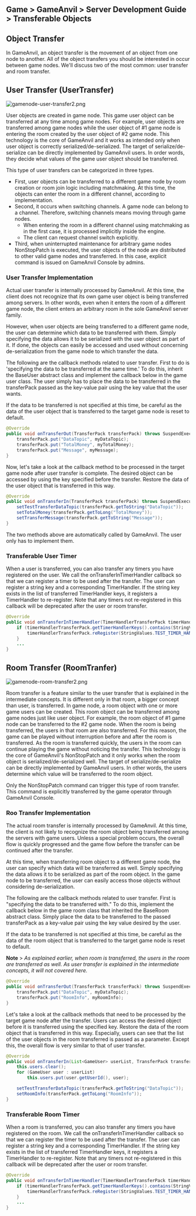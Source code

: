 ## Game > GameAnvil > Server Development Guide > Transferable Objects



## Object Transfer

In GameAnvil, an object transfer is the movement of an object from one node to another. All of the object transfers you should be interested in occur between game nodes. We'll discuss two of the most common: user transfer and room transfer.



## User Transfer (UserTransfer)

![gamenode-user-transfer2.png](https://static.toastoven.net/prod_gameanvil/images/gamenode-user-transfer2.png)

User objects are created in game node. This game user object can be transferred at any time among game nodes. For example, user objects are transferred among game nodes while the user object of #1 game node is entering the room created by the user object of #2 game node. This technology is the core of GameAnvil and it works as intended only when user object is correctly serialized/de-serialized. The target of serialize/de-serialize can be directly implemented by GameAnvil users. In order words, they decide what values of the game user object should be transferred.

This type of user transfers can be categorized in three types.

- First, user objects can be transferred to a different game node by room creation or room join logic including matchmaking. At this time, the objects can enter the room in a different channel, according to implementation.
- Second, it occurs when switching channels. A game node can belong to a channel. Therefore, switching channels means moving through game nodes.
  - When entering the room in a different channel using matchmaking as in the first case, it is processed implicitly inside the engine.
  - The client can request channel switch explicitly.
- Third, when uninterrupted maintenance for arbitrary game nodes NonStopPatch is executed, the user objects of the node are distributed to other valid game nodes and transferred. In this case, explicit command is issued on GameAnvil Console by admins.



### User Transfer Implementation

Actual user transfer is internally processed by GameAnvil. At this time, the client does not recognize that its own game user object is being transferred among servers. In other words, even when it enters the room of a different game node, the client enters an arbitrary room in the sole GameAnvil server family.

However, when user objects are being transferred to a different game node, the user can determine which data to be transferred with them. Simply specifying the data allows it to be serialized with the user object as part of it. If done, the objects can easily be accessed and used without concerning de-serialization from the game node to which transfer the data.

The following are the callback methods related to user transfer. First to do is 'specifying the data to be transferred at the same time.' To do this, inherit the BaseUser abstract class and implement the callback below in the game user class. The user simply has to place the data to be transferred in the transferPack passed as the key-value pair using the key value that the user wants.

If the data to be transferred is not specified at this time, be careful as the data of the user object that is transferred to the target game node is reset to default.

```java
@Override
public void onTransferOut(TransferPack transferPack) throws SuspendExecution {
    transferPack.put("DataTopic", myDataTopic);
    transferPack.put("TotalMoney", myTotalMoney);
    transferPack.put("Message", myMessage);
}
```

Now, let's take a look at the callback method to be processed in the target game node after user transfer is complete. The desired object can be accessed by using the key specified before the transfer. Restore the data of the user object that is transferred in this way.

```java
@Override
public void onTransferIn(TransferPack transferPack) throws SuspendExecution {
    setTestTransferDataTopic(transferPack.getToString("DataTopic"));
    setTotalMoney(transferPack.getToLong("TotalMoney"));
    setTransferMessage(transferPack.getToString("Message"));
}
```

The two methods above are automatically called by GameAnvil. The user only has to implement them.



### Transferable User Timer

When a user is transferred, you can also transfer any timers you have registered on the user. We call the onTransferInTimerHandler callback so that we can register a timer to be used after the transfer. The user can register a string key and a corresponding TimerHandler. If the string key exists in the list of transferred TimerHandler keys, it registers a TimerHandler to re-register. Note that any timers not re-registered in this callback will be deprecated after the user or room transfer.

```java
@Override
public void onTransferInTimerHandler(TimerHandlerTransferPack timerHandlerTransferPack) {
    if (timerHandlerTransferPack.getTimerHandlerKeys().contains(StringValues.TEST_TIMER_HANDLER)){
        timerHandlerTransferPack.reRegister(StringValues.TEST_TIMER_HANDLER, testTimerHandler());
    }
    ...
}
```

## Room Transfer (RoomTranfer)

![gamenode-room-transfer2.png](https://static.toastoven.net/prod_gameanvil/images/gamenode-room-transfer2.png)

Room transfer is a feature similar to the user transfer that is explained in the intermediate concepts. It is different only in that room, a bigger concept than user, is transferred. In game node, a room object with one or more game users can be created. This room object can be transferred among game nodes just like user object. For example, the room object of #1 game node can be transferred to the #2 game node. When the room is being transferred, the users in that room are also transferred. For this reason, the game can be played without interruption before and after the room is transferred. As the room is transferred quickly, the users in the room can continue playing the game without noticing the transfer. This technology is the core of GameAnvil's NonStopPatch and it only works when the room object is serialized/de-serialized well. The target of serialize/de-serialize can be directly implemented by GameAnvil users. In other words, the users determine which value will be transferred to the room object.

Only the NonStopPatch command can trigger this type of room transfer. This command is explicitly transferred by the game operator through GameAnvil Console.



### Roo Transfer Implementation

The actual room transfer is internally processed by GameAnvil. At this time, the client is not likely to recognize the room object being transferred among the servers with game users. Unless a special problem occurs, the overall flow is quickly progressed and the game flow before the transfer can be continued after the transfer.

At this time, when transferring room object to a different game node, the user can specify which data will be transferred as well. Simply specifying the data allows it to be serialized as part of the room object. In the game node to be transferred, the user can easily access those objects without considering de-serialization.

The following are the callback methods related to user transfer. First is "specifying the data to be transferred with." To do this, implement the callback below in the game room class that inherited the BaseRoom abstract class. Simply place the data to be transferred to the passed transferPack as a key-value pair using the key value desired by the user.

If the data to be transferred is not specified at this time, be careful as the data of the room object that is transferred to the target game node is reset to default.

**Note** > *As explained earlier, when room is transferred, the users in the room are transferred as well. As user transfer is explained in the intermediate concepts, it will not covered here.*

```java
@Override
public void onTransferOut(TransferPack transferPack) throws SuspendExecution {
    transferPack.put("DataTopic", myDataTopic);
    transferPack.put("RoomInfo", myRoomInfo);
}
```

Let's take a look at the callback methods that need to be processed by the target game node after the transfer. Users can access the desired object before it is transferred using the specified key. Restore the data of the room object that is transferred in this way. Especially, users can see that the list of the user objects in the room transferred is passed as a parameter. Except this, the overall flow is very similar to that of user transfer.

```java
@Override
public void onTransferIn(List<GameUser> userList, TransferPack transferPack) throws SuspendExecution {
    this.users.clear();
    for (GameUser user : userList)
        this.users.put(user.getUserId(), user);

    setTestTransferDataTopic(transferPack.getToString("DataTopic"));
    setRoomInfo(transferPack.getToLong("RoomInfo"));
}
```

### Transferable Room Timer

When a room is transferred, you can also transfer any timers you have registered on the room. We call the onTransferInTimerHandler callback so that we can register the timer to be used after the transfer. The user can register a string key and a corresponding TimerHandler. If the string key exists in the list of transferred TimerHandler keys, it registers a TimerHandler to re-register. Note that any timers not re-registered in this callback will be deprecated after the user or room transfer.

```java
@Override
public void onTransferInTimerHandler(TimerHandlerTransferPack timerHandlerTransferPack) {
    if (timerHandlerTransferPack.getTimerHandlerKeys().contains(StringValues.TEST_TIMER_HANDLER)){
        timerHandlerTransferPack.reRegister(StringValues.TEST_TIMER_HANDLER, testTimerHandler());
    }
    ...
}
```
